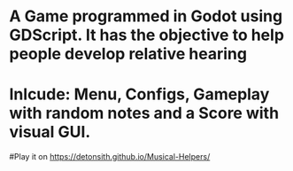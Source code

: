 # A Game programmed in Godot using GDScript. It has the objective to help people develop relative hearing
# Inlcude: Menu, Configs, Gameplay with random notes and a Score with visual GUI.
#Play it on https://detonsith.github.io/Musical-Helpers/
